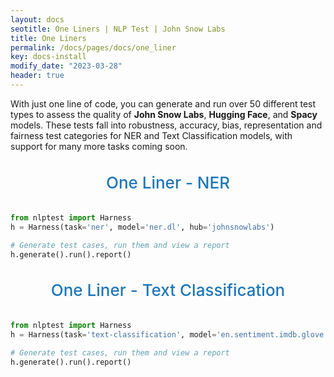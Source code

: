 ```yaml
---
layout: docs
seotitle: One Liners | NLP Test | John Snow Labs
title: One Liners
permalink: /docs/pages/docs/one_liner
key: docs-install
modify_date: "2023-03-28"
header: true
---
```


With just one line of code, you can generate and run over 50 different test types to assess the quality of **John Snow Labs**, **Hugging Face**, and **Spacy** models. These tests fall into robustness, accuracy, bias, representation and fairness test categories for NER and Text Classification models, with support for many more tasks coming soon. 

<div class="heading" id="ner">One Liner - NER</div>

```python
from nlptest import Harness
h = Harness(task='ner', model='ner.dl', hub='johnsnowlabs')

# Generate test cases, run them and view a report
h.generate().run().report()
```

<div class="heading" id="classification">One Liner - Text Classification </div>

```python
from nlptest import Harness
h = Harness(task='text-classification', model='en.sentiment.imdb.glove', hub='johnsnowlabs')

# Generate test cases, run them and view a report
h.generate().run().report()
```

<style>
  .heading {
    text-align: center;
    font-size: 26px;
    font-weight: 500;
    padding-top: 20px;
    padding-bottom: 20px;
  }

  #ner {
    color: #1E77B7;
  }
  
  #classification {
    color: #1E77B7;
  }
  

</div></div>